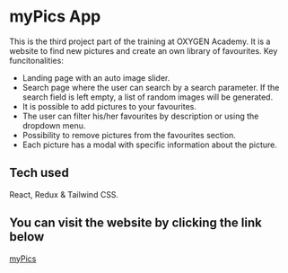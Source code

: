 # myPics App

This is the third project part of the training at OXYGEN Academy. It is a website to find new pictures and create an own library of favourites. Key funcitonalities:

- Landing page with an auto image slider.
- Search page where the user can search by a search parameter. If the search field is left empty, a list of random images will be generated.
- It is possible to add pictures to your favourites.
- The user can filter his/her favourites by description or using the dropdown menu.
- Possibility to remove pictures from the favourites section.
- Each picture has a modal with specific information about the picture.

## Tech used

React, Redux & Tailwind CSS.

## You can visit the website by clicking the link below

[myPics](https://simoncriado.github.io/myPics/)
